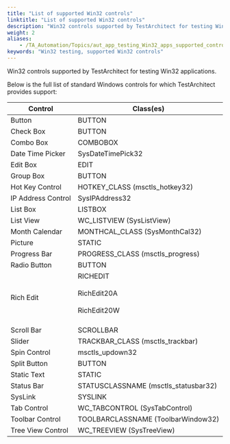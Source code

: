 ```yaml
--- 
title: "List of supported Win32 controls"
linktitle: "List of supported Win32 controls"
description: "Win32 controls supported by TestArchitect for testing Win32 applications."
weight: 2
aliases: 
    - /TA_Automation/Topics/aut_app_testing_Win32_apps_supported_controls.html
keywords: "Win32 testing, supported Win32 controls"
---
```


Win32 controls supported by TestArchitect for testing Win32 applications.

Below is the full list of standard Windows controls for which TestArchitect provides support:

|Control|Class\(es\)|
|-------|-----------|
|Button|BUTTON|
|Check Box|BUTTON|
|Combo Box|COMBOBOX|
|Date Time Picker|SysDateTimePick32|
|Edit Box|EDIT|
|Group Box|BUTTON|
|Hot Key Control|HOTKEY\_CLASS \(msctls\_hotkey32\)|
|IP Address Control|SysIPAddress32|
|List Box|LISTBOX|
|List View|WC\_LISTVIEW \(SysListView\)|
|Month Calendar|MONTHCAL\_CLASS \(SysMonthCal32\)|
|Picture|STATIC|
|Progress Bar|PROGRESS\_CLASS \(msctls\_progress\)|
|Radio Button|BUTTON|
|Rich Edit|RICHEDIT<br><br> RichEdit20A<br><br> RichEdit20W<br><br>|<br>
|Scroll Bar|SCROLLBAR|
|Slider|TRACKBAR\_CLASS \(msctls\_trackbar\)|
|Spin Control|msctls\_updown32|
|Split Button|BUTTON|
|Static Text|STATIC|
|Status Bar|STATUSCLASSNAME \(msctls\_statusbar32\)|
|SysLink|SYSLINK|
|Tab Control|WC\_TABCONTROL \(SysTabControl\)|
|Toolbar Control|TOOLBARCLASSNAME \(ToolbarWindow32\)|
|Tree View Control|WC\_TREEVIEW \(SysTreeView\)|



